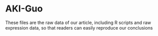 # AKI-Guo
These files are the raw data of our article, including R scripts and raw expression data, so that readers can easily reproduce our conclusions
